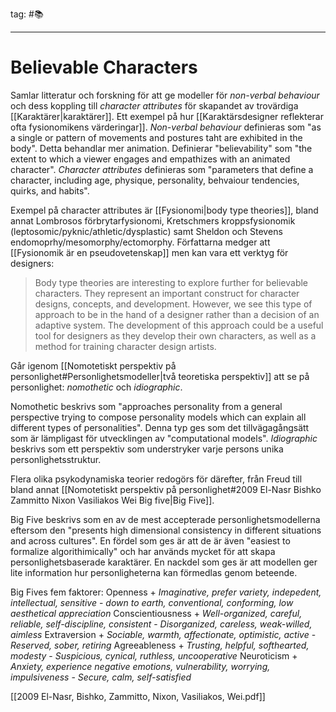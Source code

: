 tag: #📚
- - - 
# Believable Characters

Samlar litteratur och forskning för att ge modeller för *non-verbal behaviour* och dess koppling till *character attributes* för skapandet av trovärdiga [[Karaktärer|karaktärer]].  Ett exempel på hur [[Karaktärsdesigner reflekterar ofta fysionomikens värderingar]]. *Non-verbal behaviour* definieras som "as a single or pattern of movements and postures taht are exhibited in the body". Detta behandlar mer animation. Definierar "believability" som "the extent to which a viewer engages and empathizes with an animated character". *Character attributes* definieras som "parameters that define a character, including age, physique, personality, behvaiour tendencies, quirks, and habits". 

Exempel på character attributes är [[Fysionomi|body type theories]], bland annat Lombrosos förbrytarfysionomi, Kretschmers kroppsfysionomik (leptosomic/pyknic/athletic/dysplastic) samt Sheldon och Stevens endomoprhy/mesomorphy/ectomorphy. Författarna medger att [[Fysionomik är en pseudovetenskap]] men kan vara ett verktyg för designers:
> Body type theories are interesting to explore further for believable characters. They represent an important construct for character designs, concepts, and development. However, we see this type of approach to be in the hand of a designer rather than a decision of an adaptive system. The development of this approach could be a useful tool for designers as they develop their own characters, as well as a method for training character design artists.


Går igenom [[Nomotetiskt perspektiv på personlighet#Personlighetsmodeller|två teoretiska perspektiv]] att se på personlighet: *nomothetic* och *idiographic*.

Nomothetic beskrivs som "approaches personality from a general perspective trying to compose personality models which can explain all different types of personalities". Denna typ ges som det tillvägagångsätt som är lämpligast för utvecklingen av "computational models". *Idiographic* beskrivs som ett perspektiv som understryker varje persons unika personlighetsstruktur.

Flera olika psykodynamiska teorier redogörs för därefter, från Freud till bland annat [[Nomotetiskt perspektiv på personlighet#2009 El-Nasr Bishko Zammitto Nixon Vasiliakos Wei Big five|Big Five]].

Big Five beskrivs som en av de mest accepterade personlighetsmodellerna eftersom den "presents high dimensional consistency in different situations and across cultures". En fördel som ges är att de är även "easiest to formalize algorithimically" och har används mycket för att skapa personlighetsbaserade karaktärer. En nackdel som ges är att modellen ger lite information hur personligheterna kan förmedlas genom beteende. 

Big Fives fem faktorer:
Openness 
	+ *Imaginative, prefer variety, indepedent, intellectual, sensitive*
	- *down to earth, conventional, conforming, low aesthetical appreciation*
Conscientiousness 
	+ *Well-organized, careful, reliable, self-discipline, consistent*
	- *Disorganized, careless, weak-willed, aimless*
Extraversion
	+ *Sociable, warmth, affectionate, optimistic, active*
	 - *Reserved, sober, retiring*
Agreeableness
	+ *Trusting, helpful, softhearted, modesty*
	- *Suspicious, cynical, ruthless, uncooperative*
Neuroticism
	+ *Anxiety, experience negative emotions, vulnerability, worrying, impulsiveness*
	- *Secure, calm, self-satisfied*



[[2009 El-Nasr, Bishko, Zammitto, Nixon, Vasiliakos, Wei.pdf]]